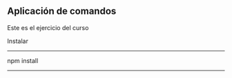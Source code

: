 
## Aplicación de comandos 

Este es el ejercicio del curso 

Instalar

*******************
npm install
*******************